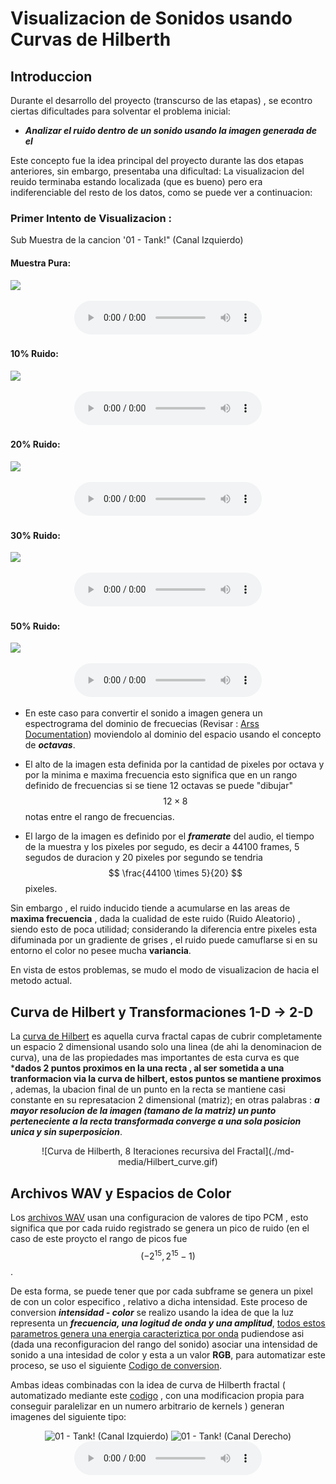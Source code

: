 <script src="https://tex.s2cms.ru/latex.js"></script>

# Visualizacion de Sonidos usando Curvas de Hilberth

## Introduccion

Durante el desarrollo del proyecto (transcurso de las etapas) , se econtro ciertas dificultades para solventar el problema inicial:

* ***Analizar el ruido dentro de un sonido usando la imagen generada de el***

Este concepto fue la idea principal del proyecto durante las dos etapas anteriores, sin embargo, presentaba una dificultad: La visualizacion del reuido terminaba estando localizada (que es bueno) pero era indiferenciable del resto de los datos, como se puede ver a continuacion:

### Primer Intento de Visualizacion :

Sub Muestra de la cancion '01 - Tank!" (Canal Izquierdo)

#### Muestra Pura:

![](./project_data/images/tank_sample_pure_1_L.bmp)

<center>
  <audio controls="controls">
    <source type="audio/wav" src="./project_data/tank_sample_pure_1_L.wav"></source>
    <p>Your browser does not support this audio format (WAV).</p>
  </audio>
</center>

#### 10% Ruido:

![](./project_data/images/tank_sample_random_10_1_L.bmp)

<center>
  <audio controls="controls">
    <source type="audio/wav" src="./project_data/tank_sample_random_10_1_L.wav"></source>
    <p>Your browser does not support this audio format (WAV).</p>
  </audio>
</center>


#### 20% Ruido:

![](./project_data/images/tank_sample_random_20_1_L.bmp)

<center>
  <audio controls="controls">
    <source type="audio/wav" src="./project_data/tank_sample_random_20_1_L.wav"></source>
    <p>Your browser does not support this audio format (WAV).</p>
  </audio>
</center>


#### 30% Ruido:

![](./project_data/images/tank_sample_random_30_1_L.bmp)

<center>
  <audio controls="controls">
    <source type="audio/wav" src="./project_data/tank_sample_random_30_1_L.wav"></source>
    <p>Your browser does not support this audio format (WAV).</p>
  </audio>
</center>


#### 50% Ruido:

![](./project_data/images/tank_sample_random_35_1_L.bmp)

<center>
  <audio controls="controls">
    <source type="audio/wav" src="./project_data/tank_sample_random_35_1_L.wav"></source>
    <p>Your browser does not support this audio format (WAV).</p>
  </audio>
</center>

* En este caso para convertir el sonido a imagen genera un espectrograma del dominio de frecuecias (Revisar : [Arss Documentation](http://arss.sourceforge.net/doc.shtml)) moviendolo al dominio del espacio usando el concepto de ***octavas***.

* El alto de la imagen esta definida por la cantidad de pixeles por octava y por la minima e maxima frecuencia esto significa que en un rango definido de frecuencias si se tiene 12 octavas se puede "dibujar" $$ 12 \times 8$$ notas entre el rango de frecuencias.

* El largo de la imagen es definido por el ***framerate*** del audio, el tiempo de la muestra y los pixeles por segudo, es decir a 44100 frames, 5 segudos de duracion y 20 pixeles por segundo se tendria $$ \frac{44100 \times 5}{20} $$ pixeles.

Sin embargo , el ruido inducido tiende a acumularse en las areas de **maxima frecuencia** , dada la cualidad de este ruido (Ruido Aleatorio) , siendo esto de poca utilidad; considerando la diferencia entre pixeles esta difuminada por un gradiente de grises , el ruido puede camuflarse si en su entorno el color no pesee mucha **variancia**.

En vista de estos problemas, se mudo el modo de visualizacion de hacia el metodo actual.

## Curva de Hilbert y Transformaciones  1-D -> 2-D 

La [curva de Hilbert](https://en.wikipedia.org/wiki/Hilbert_curve) es aquella curva fractal capas de cubrir completamente un espacio 2 dimensional usando solo una linea (de ahi la denominacion de curva),  una de las propiedades mas importantes de esta curva es que ***dados 2 puntos proximos en la una recta , al ser sometida a una tranformacion via la curva de hilbert, estos puntos se mantiene proximos** , ademas, la ubacion final de un punto en la recta se mantiene casi constante en su represatacion 2 dimensional (matriz); en otras palabras : ***a mayor resolucion de la imagen (tamano de la matriz) un punto perteneciente a la recta transformada converge a una sola posicion unica y sin superposicion***.

<center>
![Curva de Hilberth, 8 Iteraciones recursiva del Fractal](./md-media/Hilbert_curve.gif)
</center>

## Archivos WAV y Espacios de Color

Los [archivos WAV](http://soundfile.sapp.org/doc/WaveFormat/) usan una configuracion de valores de tipo PCM , esto significa que por cada ruido registrado se genera un pico de ruido (en el caso de este proycto el rango de picos fue $$ (-2^{15}, 2^{15} - 1) $$.

De esta forma, se puede tener que por cada subframe se genera un pixel de con un color especifico , relativo a dicha intensidad.
Este proceso de conversion ***intensidad -  color*** se realizo usando la idea de que la luz representa un ***frecuencia, una logitud de onda y una amplitud***, [todos estos parametros genera una energia caracteriztica por onda](http://www.fourmilab.ch/documents/specrend/) pudiendose asi (dada una reconfiguracion del rango del sonido) asociar una intensidad de sonido a una intesidad de color y esta a un valor  **RGB**, para automatizar este proceso, se uso el siguiente [Codigo de conversion](http://www.noah.org/wiki/Wavelength_to_RGB_in_Python).

Ambas ideas combinadas con la idea de curva de Hilberth fractal ( automatizado mediante este [codigo](https://github.com/galtay/hilbert_curve) , con una modificacion propia para conseguir paralelizar en un numero arbitrario de kernels ) generan imagenes del siguiente tipo:

<center>
<img src="./data/01 - tank! (tv stretch)_L.png" alt="01 - Tank! (Canal Izquierdo)">
<img src="./data/01 - tank! (tv stretch)_R.png" alt="01 - Tank! (Canal Derecho)">
</center>

<center>
  <audio controls="controls">
    <source type="audio/wav" src="./data/01 - tank! (tv stretch).wav"></source>
    <p>Your browser does not support this audio format (WAV).</p>
  </audio>
</center>
